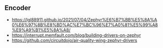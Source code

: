 ## Encoder

* https://lgl88911.github.io/2021/07/04/Zephyr%E6%B7%BB%E5%8A%A0%E6%97%8B%E8%BD%AC%E7%BC%96%E7%A0%81%E5%99%A8%E9%A9%B1%E5%8A%A8/
* https://interrupt.memfault.com/blog/building-drivers-on-zephyr
* https://github.com/circuitdojo/air-quality-wing-zephyr-drivers